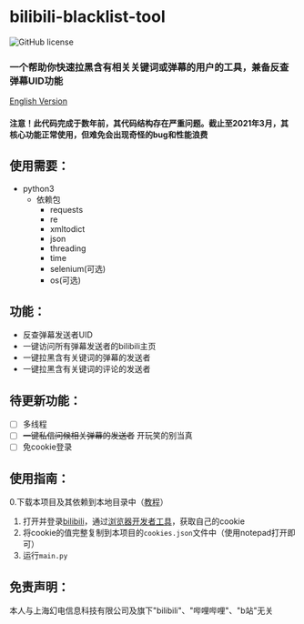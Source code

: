 # bilibili-blacklist-tool
![GitHub license](https://img.shields.io/github/license/Koukotsukan/bilibili-blacklist-tool?style=flat-square)
### 一个帮助你快速拉黑含有相关关键词或弹幕的用户的工具，兼备反查弹幕UID功能
[English Version](./README_EN.md)
#### 注意！此代码完成于数年前，其代码结构存在严重问题。截止至2021年3月，其核心功能正常使用，但难免会出现奇怪的bug和性能浪费

## 使用需要：
+ python3
  + 依赖包 
    + requests
    + re
    + xmltodict
    + json
    + threading
    + time
    + selenium(可选)
    + os(可选)

## 功能：
+ 反查弹幕发送者UID
+ 一键访问所有弹幕发送者的bilibili主页
+ 一键拉黑含有关键词的弹幕的发送者
+ 一键拉黑含有关键词的评论的发送者

## 待更新功能：
- [ ] 多线程
- [ ] ~~一键私信问候相关弹幕的发送者~~ 开玩笑的别当真
- [ ] 免cookie登录

## 使用指南：
0.下载本项目及其依赖到本地目录中（[教程](https://docs.github.com/cn/github/creating-cloning-and-archiving-repositories/cloning-a-repository)）
1. 打开并登录[bilibili](https://www.bilibili.com)，通过[浏览器开发者工具](https://developer.mozilla.org/zh-CN/docs/Tools)，获取自己的cookie
2. 将cookie的值完整复制到本项目的``cookies.json``文件中（使用notepad打开即可）
3. 运行``main.py``

## 免责声明：
本人与上海幻电信息科技有限公司及旗下"bilibili"、"哔哩哔哩"、"b站"无关
